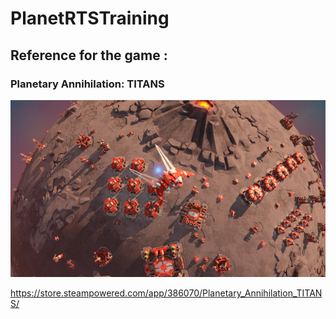 # PlanetRTSTraining

## Reference for the game : 

### Planetary Annihilation: TITANS
![](Images/image_of_titan_the_game.jpg)

https://store.steampowered.com/app/386070/Planetary_Annihilation_TITANS/
